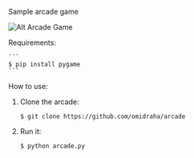 Sample arcade game

![Alt Arcade Game](https://github.com/omidraha/arcade/screenshot.png?raw=true "Arcade Game")

Requirements:

    ```
    $ pip install pygame
    ```
    
How to use:

1. Clone the arcade:

    ```
    $ git clone https://github.com/omidraha/arcade
    ```

2. Run it:

    ```
    $ python arcade.py
     ```
     